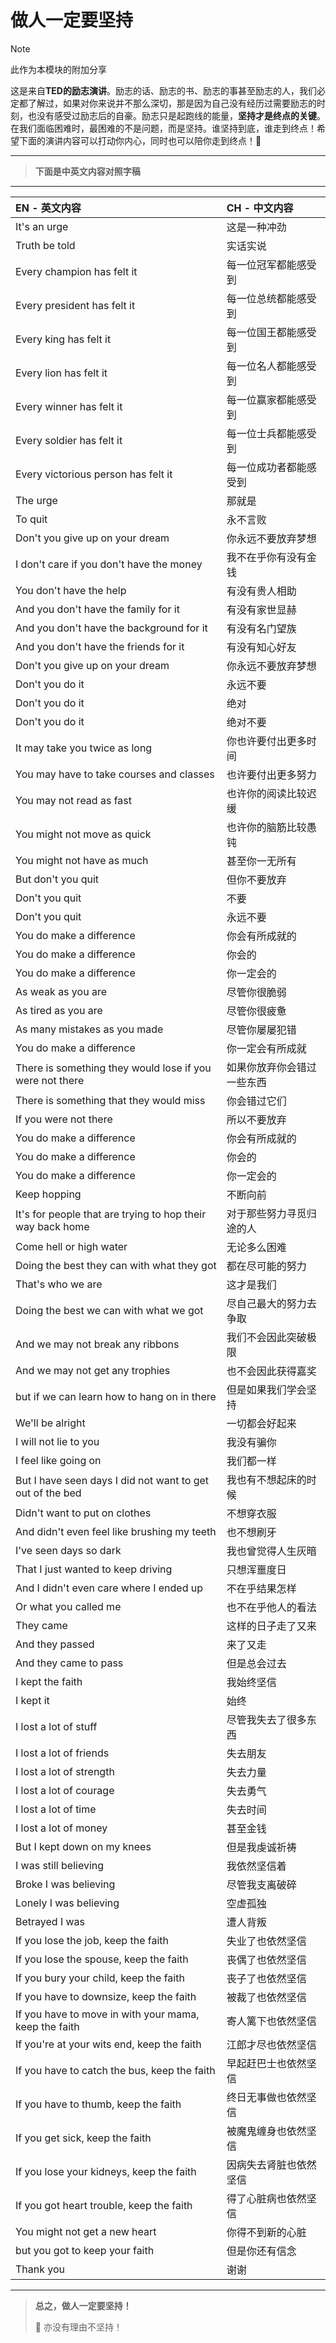 # 做人一定要坚持

> [!NOTE]
>
> 此作为本模块的附加分享

这是来自**TED的励志演讲**。励志的话、励志的书、励志的事甚至励志的人，我们必定都了解过，如果对你来说并不那么深切，那是因为自己没有经历过需要励志的时刻，也没有感受过励志后的自豪。励志只是起跑线的能量，**坚持才是终点的关键**。在我们面临困难时，最困难的不是问题，而是坚持。谁坚持到底，谁走到终点！希望下面的演讲内容可以打动你内心，同时也可以陪你走到终点！💪

---

> **下面是中英文内容对照字稿**

---

| EN - 英文内容 | CH - 中文内容 |
| :-- | :-- |
| It's an urge | 这是一种冲劲 |
| Truth be told | 实话实说 |
| Every champion has felt it | 每一位冠军都能感受到 |
| Every president has felt it | 每一位总统都能感受到 |
| Every king has felt it | 每一位国王都能感受到 |
| Every lion has felt it | 每一位名人都能感受到 |
| Every winner has felt it | 每一位赢家都能感受到 |
| Every soldier has felt it | 每一位士兵都能感受到 |
| Every victorious person has felt it  | 每一位成功者都能感受到 |
| The urge | 那就是 |
| To quit | 永不言败 |
| Don't you give up on your dream | 你永远不要放弃梦想 |
| I don't care if you don't have the money | 我不在乎你有没有金钱 |
| You don't have the help | 有没有贵人相助 |
| And you don't have the family for it | 有没有家世显赫 |
| And you don't have the background for it | 有没有名门望族 |
| And you don't have the friends for it | 有没有知心好友 |
| Don't you give up on your dream | 你永远不要放弃梦想 |
| Don't you do it | 永远不要 |
| Don't you do it | 绝对 |
| Don't you do it | 绝对不要 |
| It may take you twice as long | 你也许要付出更多时间 |
| You may have to take courses and classes | 也许要付出更多努力 |
| You may not read as fast | 也许你的阅读比较迟缓 |
| You might not move as quick | 也许你的脑筋比较愚钝 |
| You might not have as much | 甚至你一无所有 |
| But don't you quit | 但你不要放弃 |
| Don't you quit | 不要 |
| Don't you quit | 永远不要 |
| You do make a difference | 你会有所成就的 |
| You do make a difference | 你会的 |
| You do make a difference | 你一定会的 |
| As weak as you are | 尽管你很脆弱 |
| As tired as you are | 尽管你很疲惫 |
| As many mistakes as you made | 尽管你屡屡犯错 |
| You do make a difference | 你一定会有所成就 |
| There is something they would lose if you  were not there | 如果你放弃你会错过一些东西 |
| There is something that they would miss | 你会错过它们 |
| If you were not there | 所以不要放弃 |
| You do make a difference | 你会有所成就的 |
| You do make a difference | 你会的 |
| You do make a difference | 你一定会的 |
| Keep hopping | 不断向前 |
| It's for people that are trying to hop  their way back home | 对于那些努力寻觅归途的人 |
| Come hell or high water | 无论多么困难 |
| Doing the best they can with what they  got | 都在尽可能的努力 |
| That's who we are | 这才是我们 |
| Doing the best we can with what we got | 尽自己最大的努力去争取 |
| And we may not break any ribbons | 我们不会因此突破极限 |
| And we may not get any trophies | 也不会因此获得嘉奖 |
| but if we can learn how to hang on in  there | 但是如果我们学会坚持 |
| We'll be alright | 一切都会好起来 |
| I will not lie to you | 我没有骗你 |
| I feel like going on | 我们都一样 |
| But I have seen days I did not want to  get out of the bed | 我也有不想起床的时候 |
| Didn't want to put on clothes | 不想穿衣服 |
| And didn't even feel like brushing my  teeth | 也不想刷牙 |
| I've seen days so dark | 我也曾觉得人生灰暗 |
| That I just wanted to keep driving | 只想浑噩度日 |
| And I didn't even care where I ended up | 不在乎结果怎样 |
| Or what you called me | 也不在乎他人的看法 |
| They came | 这样的日子走了又来 |
| And they passed | 来了又走 |
| And they came to pass | 但是总会过去 |
| I kept the faith | 我始终坚信 |
| I kept it | 始终 |
| I lost a lot of stuff | 尽管我失去了很多东西 |
| I lost a lot of friends | 失去朋友 |
| I lost a lot of strength | 失去力量 |
| I lost a lot of courage | 失去勇气 |
| I lost a lot of time | 失去时间 |
| I lost a lot of money | 甚至金钱 |
| But I kept down on my knees | 但是我虔诚祈祷 |
| I was still believing | 我依然坚信着 |
| Broke I was believing | 尽管我支离破碎 |
| Lonely I was believing | 空虚孤独 |
| Betrayed I was | 遭人背叛 |
| If you lose the job, keep the faith | 失业了也依然坚信 |
| If you lose the spouse, keep the faith | 丧偶了也依然坚信 |
| If you bury your child, keep the faith | 丧子了也依然坚信 |
| If you have to downsize, keep the faith | 被裁了也依然坚信 |
| If you have to move in with your mama,  keep the faith | 寄人篱下也依然坚信 |
| If you're at your wits end, keep the  faith | 江郎才尽也依然坚信 |
| If you have to catch the bus, keep the  faith | 早起赶巴士也依然坚信 |
| If you have to thumb, keep the faith | 终日无事做也依然坚信 |
| If you get sick, keep the faith | 被魔鬼缠身也依然坚信 |
| If you lose your kidneys, keep the faith | 因病失去肾脏也依然坚信 |
| If you got heart trouble, keep the faith | 得了心脏病也依然坚信 |
| You might not get a new heart | 你得不到新的心脏 |
| but you got to keep your faith | 但是你还有信念 |
| Thank you | 谢谢 |

---

> **总之，做人一定要坚持！**
>
> 💪 亦没有理由不坚持！